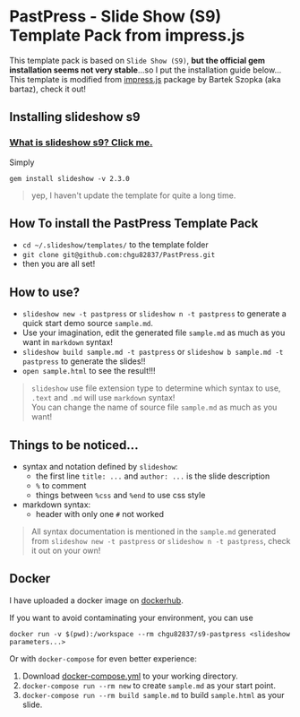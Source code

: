 PastPress - Slide Show (S9) Template Pack from impress.js
=========================

This template pack is based on `Slide Show (S9)`, **but the official gem installation seems not very stable**...so I put the installation guide below...  
This template is modified from [impress.js](https://github.com/bartaz/impress.js) package by Bartek Szopka (aka bartaz), check it out!

## Installing slideshow s9

### [What is slideshow s9? Click me.](http://slideshow-s9.github.io/index.html)

Simply

```
gem install slideshow -v 2.3.0
```

> yep, I haven't update the template for quite a long time.

## How To install the PastPress Template Pack

 * `cd ~/.slideshow/templates/` to the template folder
 * `git clone git@github.com:chgu82837/PastPress.git`
 * then you are all set!

## How to use?

 * `slideshow new -t pastpress` or `slideshow n -t pastpress` to generate a quick start demo source `sample.md`.
 * Use your imagination, edit the generated file `sample.md` as much as you want in `markdown` syntax!
 * `slideshow build sample.md -t pastpress` or `slideshow b sample.md -t pastpress` to generate the slides!!
 * `open sample.html` to see the result!!!

> `slideshow` use file extension type to determine which syntax to use, `.text` and `.md` will use `markdown` syntax!  
> You can change the name of source file `sample.md` as much as you want!  

## Things to be noticed...

 * syntax and notation defined by `slideshow`:
    * the first line `title: ...` and `author: ...` is the slide description
    * `%` to comment
    * things between `%css` and `%end` to use css style
 * markdown syntax:
    * header with only one `#` not worked

> All syntax documentation is mentioned in the `sample.md` generated from `slideshow new -t pastpress` or `slideshow n -t pastpress`, check it out on your own!

## Docker

I have uploaded a docker image on [dockerhub](https://hub.docker.com/r/chgu82837/s9-pastpress/).  

If you want to avoid contaminating your environment, you can use

```
docker run -v $(pwd):/workspace --rm chgu82837/s9-pastpress <slideshow parameters...>
```

Or with `docker-compose` for even better experience:

1. Download [docker-compose.yml](https://github.com/chgu82837/PastPress/blob/master/docker-compose.yml) to your working directory.
2. `docker-compose run --rm new` to create `sample.md` as your start point.
3. `docker-compose run --rm build sample.md` to build `sample.html` as your slide.

